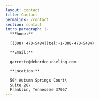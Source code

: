 ```yaml
---
layout: contact
title: Contact
permalink: /contact
section: contact
intro_paragraph: |-
  **Phone:**

  [(308) 470-5484](tel:+1-308-470-5484)

  **Email:**

  garrette@debordcounseling.com

  **Location:**

  504 Autumn Springs Court\
  Suite 28\
  Franklin, Tennessee 37067
---
```

